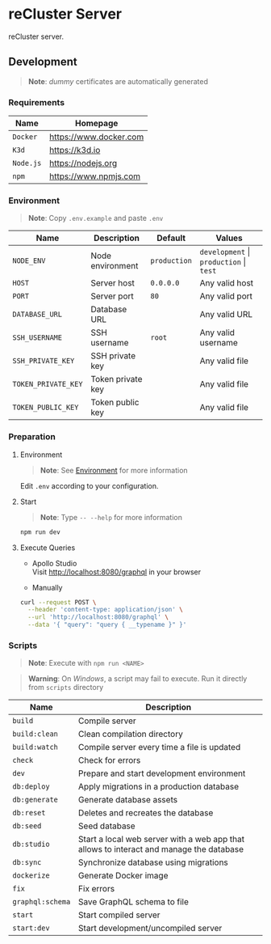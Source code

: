 # reCluster Server

reCluster server.

## Development

> **Note**: _dummy_ certificates are automatically generated

### Requirements

| **Name**  | **Homepage**             |
| --------- | ------------------------ |
| `Docker`  | <https://www.docker.com> |
| `K3d`     | <https://k3d.io>         |
| `Node.js` | <https://nodejs.org>     |
| `npm`     | <https://www.npmjs.com>  |

### Environment

> **Note**: Copy `.env.example` and paste `.env`

| **Name**            | **Description**   | **Default**  | **Values**                              |
| ------------------- | ----------------- | ------------ | --------------------------------------- |
| `NODE_ENV`          | Node environment  | `production` | `development` \| `production` \| `test` |
| `HOST`              | Server host       | `0.0.0.0`    | Any valid host                          |
| `PORT`              | Server port       | `80`         | Any valid port                          |
| `DATABASE_URL`      | Database URL      |              | Any valid URL                           |
| `SSH_USERNAME`      | SSH username      | `root`       | Any valid username                      |
| `SSH_PRIVATE_KEY`   | SSH private key   |              | Any valid file                          |
| `TOKEN_PRIVATE_KEY` | Token private key |              | Any valid file                          |
| `TOKEN_PUBLIC_KEY`  | Token public key  |              | Any valid file                          |

### Preparation

1. Environment

   > **Note**: See [Environment](#environment) for more information

   Edit `.env` according to your configuration.

1. Start

   > **Note**: Type `-- --help` for more information

   ```sh
   npm run dev
   ```

1. Execute Queries

   - Apollo Studio \
     Visit <http://localhost:8080/graphql> in your browser

   - Manually

   ```sh
   curl --request POST \
     --header 'content-type: application/json' \
     --url 'http://localhost:8080/graphql' \
     --data '{ "query": "query { __typename }" }'
   ```

### Scripts

> **Note**: Execute with `npm run <NAME>`

> **Warning**: On _Windows_, a script may fail to execute. Run it directly from `scripts` directory

| **Name**         | **Description**                                                                         |
| ---------------- | --------------------------------------------------------------------------------------- |
| `build`          | Compile server                                                                          |
| `build:clean`    | Clean compilation directory                                                             |
| `build:watch`    | Compile server every time a file is updated                                             |
| `check`          | Check for errors                                                                        |
| `dev`            | Prepare and start development environment                                               |
| `db:deploy`      | Apply migrations in a production database                                               |
| `db:generate`    | Generate database assets                                                                |
| `db:reset`       | Deletes and recreates the database                                                      |
| `db:seed`        | Seed database                                                                           |
| `db:studio`      | Start a local web server with a web app that allows to interact and manage the database |
| `db:sync`        | Synchronize database using migrations                                                   |
| `dockerize`      | Generate Docker image                                                                   |
| `fix`            | Fix errors                                                                              |
| `graphql:schema` | Save GraphQL schema to file                                                             |
| `start`          | Start compiled server                                                                   |
| `start:dev`      | Start development/uncompiled server                                                     |
